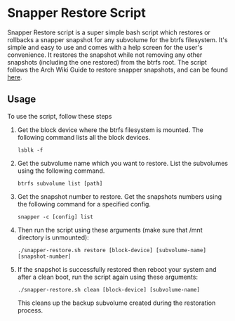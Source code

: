 # Snapper Restore Script
Snapper Restore script is a super simple bash script which restores or rollbacks a snapper snapshot for any subvolume for the btrfs filesystem. It's simple and easy to use and comes with a help screen for the user's convenience. It restores the snapshot while not removing any other snapshots (including the one restored) from the btrfs root. The script follows the Arch Wiki Guide to restore snapper snapshots, and can be found [here](https://wiki.archlinux.org/title/snapper#Restore_snapshot).

## Usage
To use the script, follow these steps
1. Get the block device where the btrfs filesystem is mounted. The following command lists all the block devices.
   
   `lsblk -f`

3. Get the subvolume name which you want to restore. List the subvolumes using the following command.

   `btrfs subvolume list [path]`
4. Get the snapshot number to restore. Get the snapshots numbers using the following command for a specified config.

   `snapper -c [config] list`

5. Then run the script using these arguments (make sure that /mnt directory is unmounted):

   `./snapper-restore.sh restore [block-device] [subvolume-name] [snapshot-number]`

6. If the snapshot is successfully restored then reboot your system and after a clean boot, run the script again using these arguments:

   `./snapper-restore.sh clean [block-device] [subvolume-name]`

   This cleans up the backup subvolume created during the restoration process.
   
